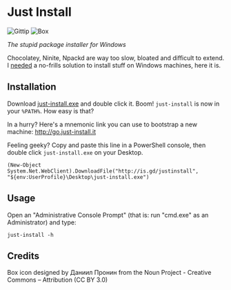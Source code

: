 Just Install
============

![Gittip](http://img.shields.io/gittip/lvillani.svg)
![Box](https://raw.githubusercontent.com/lvillani/just-install/master/box.png)

*The stupid package installer for Windows*

Chocolatey, Ninite, Npackd are way too slow, bloated and difficult to extend. I
[needed](http://lorenzo.villani.me/2013/04/08/just-install-my-stuff/) a no-frills solution to
install stuff on Windows machines, here it is.




Installation
------------

Download [just-install.exe](http://lvillani.github.io/just-install/just-install.exe)
and double click it. Boom! `just-install` is now in your `%PATH%`. How easy is
that?

In a hurry? Here's a mnemonic link you can use to bootstrap a new machine: <http://go.just-install.it>

Feeling geeky? Copy and paste this line in a PowerShell console, then double click `just-install.exe` on
your Desktop.

    (New-Object System.Net.WebClient).DownloadFile("http://is.gd/justinstall", "${env:UserProfile}\Desktop\just-install.exe")




Usage
-----

Open an "Administrative Console Prompt" (that is: run "cmd.exe" as an Administrator) and type:

    just-install -h




Credits
-------

Box icon designed by Даниил Пронин from the Noun Project - Creative Commons – Attribution (CC BY 3.0)
